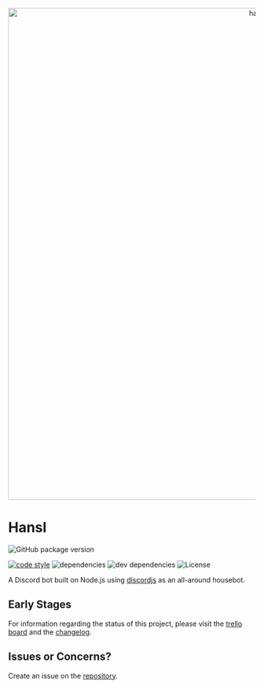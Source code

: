 <p align="center">
  <a href="https://github.com/josefaidt/discord-hansl">
    <img
      alt="hansl"
      src="https://github.com/josefaidt/discord-hansl/blob/master/img/hansl_banner.png"
      width="1000"
    />
  </a>
</p>


# Hansl

![GitHub package version](https://img.shields.io/github/package-json/v/josefaidt/discord-hansl.svg?style=flat-square)

[![code style](https://img.shields.io/badge/code%20style-standard-brightgreen.svg?style=flat-square)](http://standardjs.com)
![dependencies](https://img.shields.io/david/josefaidt/discord-hansl.svg?style=flat-square)
![dev dependencies](https://img.shields.io/david/dev/josefaidt/discord-hansl.svg?style=flat-square)
![License](https://img.shields.io/github/license/josefaidt/discord-hansl.svg?style=flat-square)




A Discord bot built on Node.js using [discordjs](https://discord.js.org/#/) as an all-around housebot.

## Early Stages
For information regarding the status of this project, please visit the [trello board](https://trello.com/b/DiDh1BRb) and the [changelog](https://github.com/josefaidt/discord-hansl/blob/master/CHANGELOG.MD).

## Issues or Concerns?
Create an issue on the [repository](https://github.com/josefaidt/discord-hansl/issues).
